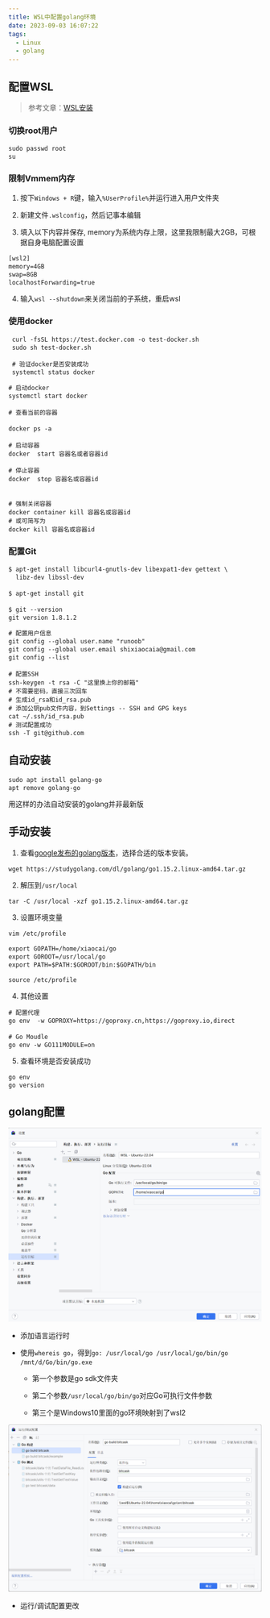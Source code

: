 ```yaml
---
title: WSL中配置golang环境
date: 2023-09-03 16:07:22
tags: 
  - Linux
  - golang
---
```


## 配置WSL

> 参考文章：[WSL安装](https://deepinout.com/wsl-tutorials/wsl-install-and-quick-start.html)

### 切换root用户

```shell
sudo passwd root
su
```

### 限制Vmmem内存

1. 按下`Windows + R`键，输入`%UserProfile%`并运行进入用户文件夹

2. 新建文件`.wslconfig`，然后记事本编辑

3. 填入以下内容并保存, memory为系统内存上限，这里我限制最大2GB，可根据自身电脑配置设置

```shell
[wsl2]
memory=4GB
swap=8GB
localhostForwarding=true
```

4. 输入`wsl --shutdown`来关闭当前的子系统，重启wsl

### 使用docker

```shell
 curl -fsSL https://test.docker.com -o test-docker.sh
 sudo sh test-docker.sh
 
 # 验证docker是否安装成功
 systemctl status docker
```

```shell
# 启动docker
systemctl start docker

# 查看当前的容器

docker ps -a

# 启动容器
docker  start 容器名或者容器id

# 停止容器
docker  stop 容器名或容器id


# 强制关闭容器
docker container kill 容器名或容器id
# 或可简写为
docker kill 容器名或容器id
```

### 配置Git

```shell
$ apt-get install libcurl4-gnutls-dev libexpat1-dev gettext \
  libz-dev libssl-dev

$ apt-get install git

$ git --version
git version 1.8.1.2
```

```shell
# 配置用户信息
git config --global user.name "runoob"​
git config --global user.email shixiaocaia@gmail.com​
git config --list

# 配置SSH
ssh-keygen -t rsa -C "这里换上你的邮箱"
# 不需要密码，直接三次回车
# 生成id_rsa和id_rsa.pub
# 添加公钥pub文件内容，到Settings -- SSH and GPG keys​
cat ~/.ssh/id_rsa.pub
# 测试配置成功
ssh -T git@github.com
```

## 自动安装

```shell
sudo apt install golang-go
apt remove golang-go
```

用这样的办法自动安装的golang并非最新版

## 手动安装

1. 查看[google发布的golang版本](https://golang.google.cn/dl/)，选择合适的版本安装。

```shell
wget https://studygolang.com/dl/golang/go1.15.2.linux-amd64.tar.gz
```

2. 解压到`/usr/local`

```shell
tar -C /usr/local -xzf go1.15.2.linux-amd64.tar.gz
```

3. 设置环境变量

```shell
vim /etc/profile
```

```shell
export GOPATH=/home/xiaocai/go
export GOROOT=/usr/local/go
export PATH=$PATH:$GOROOT/bin:$GOPATH/bin
```

```shell
source /etc/profile
```

4. 其他设置

```shell
# 配置代理
go env  -w GOPROXY=https://goproxy.cn,https://goproxy.io,direct

# Go Moudle
go env -w GO111MODULE=on
```

5. 查看环境是否安装成功

```shell
go env
go version
```

## golang配置

![20230907102715106](../images/20230907102715106.png)

- 添加语言运行时

- 使用`whereis go`，得到`go: /usr/local/go /usr/local/go/bin/go /mnt/d/Go/bin/go.exe`

  - 第一个参数是go sdk文件夹

  - 第二个参数`/usr/local/go/bin/go`对应Go可执行文件参数

  - 第三个是Windows10里面的go环境映射到了wsl2

![20230907102932244](../images/20230907102932244.png)

- 运行/调试配置更改



